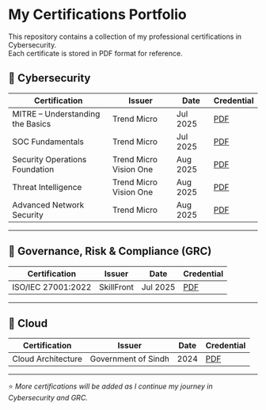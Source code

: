 # My Certifications Portfolio

This repository contains a collection of my professional certifications in Cybersecurity.  
Each certificate is stored in PDF format for reference.  

## 📌 Cybersecurity
| Certification | Issuer | Date | Credential |
|---------------|--------|------|------------|
| MITRE – Understanding the Basics | Trend Micro | Jul 2025 | [PDF](./Certifications/Cybersecurity/MITRE_Understanding_Basics_TrendMicro.pdf) |
| SOC Fundamentals | Trend Micro | Jul 2025 | [PDF](./Certifications/Cybersecurity/SOC_Fundamentals_TrendMicro.pdf) |
| Security Operations Foundation | Trend Micro Vision One | Aug 2025 | [PDF](./Certifications/Cybersecurity/TrendVisionOne_SecurityOps.pdf) |
| Threat Intelligence | Trend Micro Vision One | Aug 2025 | [PDF](./Certifications/Cybersecurity/TrendVisionOne_ThreatIntelligence.pdf) |
| Advanced Network Security | Trend Micro | Aug 2025 | [PDF](./Certifications/Cybersecurity/TrendMicro_Advanced_Network_Security.pdf) |

---

## 📌 Governance, Risk & Compliance (GRC)
| Certification | Issuer | Date | Credential |
|---------------|--------|------|------------|
| ISO/IEC 27001:2022 | SkillFront | Jul 2025 | [PDF](./Certifications/GRC/SkillFront.pdf) |

---

## 📌 Cloud
| Certification | Issuer | Date | Credential |
|---------------|--------|------|------------|
| Cloud Architecture | Government of Sindh | 2024 | [PDF](./Certifications/Cloud/Cloud_Architecture_SindhGovt.pdf) |

---

⭐ *More certifications will be added as I continue my journey in Cybersecurity and GRC.*

